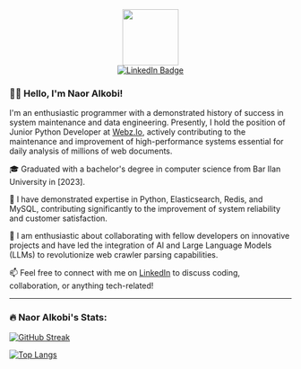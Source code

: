 <div align="center">
  <img src="https://media.giphy.com/media/M9gbBd9nbDrOTu1Mqx/giphy.gif" width="100"/>
</div>

<div align="center">
  <a href="https://www.linkedin.com/in/naoralkobi/">
    <img src="https://img.shields.io/badge/LinkedIn-blue?style=for-the-badge&logo=linkedin&logoColor=white" alt="LinkedIn Badge"/>
  </a>
</div>

### :man_technologist: Hello, I'm Naor Alkobi!

I'm an enthusiastic programmer with a demonstrated history of success in system maintenance and data engineering. Presently, I hold the position of Junior Python Developer at [Webz.Io](https://webz.io/), actively contributing to the maintenance and improvement of high-performance systems essential for daily analysis of millions of web documents.

🎓 Graduated with a bachelor's degree in computer science from Bar Ilan University in [2023].

🔭 I have demonstrated expertise in Python, Elasticsearch, Redis, and MySQL, contributing significantly to the improvement of system reliability and customer satisfaction.

👯 I am enthusiastic about collaborating with fellow developers on innovative projects and have led the integration of AI and Large Language Models (LLMs) to revolutionize web crawler parsing capabilities.

:mailbox: Feel free to connect with me on [LinkedIn](https://www.linkedin.com/in/naoralkobi/) to discuss coding, collaboration, or anything tech-related!

---

### :fire: Naor Alkobi's Stats:

[![GitHub Streak](http://github-readme-streak-stats.herokuapp.com?user=naoralkobi&theme=dark&hide_border=true)](https://git.io/streak-stats)

[![Top Langs](https://github-readme-stats.vercel.app/api/top-langs/?username=naoralkobi&layout=compact&theme=vision-friendly-dark)](https://github.com/anuraghazra/github-readme-stats)

<!--
### Hi there 👋
**naoralkobi/naoralkobi** is a ✨ _special_ ✨ repository because its `README.md` (this file) appears on your GitHub profile.

Here are some ideas to get you started:
- 🌱 I’m currently learning ...
- 🤔 I’m looking for help with ...
- 💬 Ask me about ...
- 📫 How to reach me: ...
- ⚡ Fun fact: ...
-->
